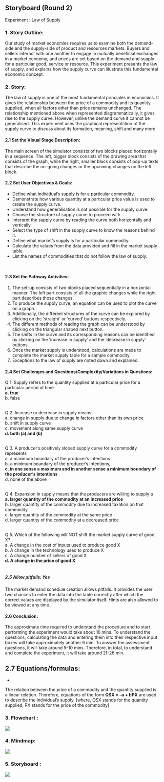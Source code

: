 ## Storyboard (Round 2)

Experiment : Law of Supply

### 1. Story Outline:

Our study of market economies requires us to examine both the demand-side and the supply-side of product and resources markets. Buyers and sellers interact with one another to engage in mutually beneficial exchanges in a market economy, and prices are set based on the demand and supply for a particular good, service or resource. This experiment presents the law of supply, and explains how the supply curve can illustrate this fundamental economic concept.


### 2. Story:

The law of supply is one of the most fundamental principles in economics. It gives the relationship between the price of a commodity and its quantity supplied, when all factors other than price remains unchanged. The relationship mentioned above when represented diagrammatically, it gives rise to the supply curve. However, unlike the demand curve it cannot be generalised. This experiment uses the graphical representation of the supply curve to discuss about its formation, meaning, shift and many more. 


#### 2.1 Set the Visual Stage Description:
The main screen of the simulator consists of two blocks placed horizontally in a sequence. The left, bigger block consists of the drawing area that consists of the graph, while the right, smaller block consists of pop-up texts that describe the on-going changes or the upcoming changes on the left block.


#### 2.2 Set User Objectives & Goals:
-	Define what individual’s supply is for a particular commodity. 
-   Demonstrate how various quantity at a particular price value is used to create the supply curve.
-   Understand how generalisation is not possible for the supply curve.
-   Choose the structure of supply curve to proceed with.
-   Interpret the supply curve by reading the curve both horizontally and vertically.
-   Select the type of shift in the supply curve to know the reasons behind it.
-   Define what market’s supply is for a particular commodity.
-   Calculate the values from the data provided and fill in the market supply table.
-   List the names of commodities that do not follow the law of supply.


<br>

#### 2.3 Set the Pathway Activities:

1.	The set-up consists of two blocks placed sequentially in a horizontal manner. The left part consists of all the graphic changes while the right part describes those changes.
2.	To produce the supply curve, an equation can be used to plot the curve on a graph. 
3.	Additionally, the different structures of the curve can be explored by clicking on the ‘straight’ or ‘curved’ buttons respectively.
4.	The different methods of reading the graph can be understood by clicking on the triangular shaped next button.
5.	The shifts in the curve and its corresponding reasons can be identified by clicking on the ‘increase in supply’ and the ‘decrease in supply’ buttons.
6.	Once the market supply is understood, calculations are made to complete the market supply table for a sample commodity.
7.	Exceptions to the law of supply are noted down and explained.



#### 2.4 Set Challenges and Questions/Complexity/Variations in Questions:

Q 1. Supply refers to the quantity supplied at a particular price for a particular period of time<br>
**a. true**<br>
b. false<br><br>

Q 2. Increase or decrease in supply means<br>
a. change in supply due to change in factors other than its own price<br>
b. shift in supply curve<br>
c. movement along same supply curve<br>
**d. both (a) and (b)**<br><br>

Q 3. A producer’s positively sloped supply curve for a commodity represents<br>
a. a maximum boundary of the producer’s intentions<br>
b. a minimum boundary of the producer’s intentions, <br>
**c. in one sense a maximum and in another sense a minimum boundary of the producer’s intentions**<br>
d. none of the above<br><br>

Q 4. Expansion in supply means that the producers are willing to supply a <br>
**a. larger quantity of the commodity at an increased price**<br>
b. larger quantity of the commodity due to increased taxation on that commodity<br>
c. larger quantity of the commodity at the same price<br>
d. larger quantity of the commodity at a decreased price<br><br>

Q 5. Which of the following will NOT shift the market supply curve of good X?<br>
a. A change in the cost of inputs used to produce good X<br>
b. A change in the technology used to produce X<br>
c. A change number of sellers of good X<br>
**d. A change in the price of good X**<br><br>

##### 2.5 Allow pitfalls: Yes

The market demand schedule creation allows pitfalls. It provides the user two chances to enter the data into the table correctly after which the correct values are displayed by the simulator itself. Hints are also allowed to be viewed at any time.


#### 2.6 Conclusion:
The approximate time required to understand the procedure and to start performing the experiment would take about 10 mins. To understand the questions, calculating the data and entering them into their respective input boxes will take approximately another 6 min. To answer the assessment questions, it will take around 5-10 mins. Therefore, in total, to understand and complete the experiment, it will take around 21-26 min.

## 2.7 Equations/formulas:
-
The relation between the price of a commodity and the quantity supplied is a linear relation. Therefore, equations of the form **QSX = –a + bPX** are used to describe the individual’s supply.
[where, QSX stands for the quantity supplied, PX stands for the price of the commodity]





### 3. Flowchart :
<img src="/Flowchart/flowchart.png">

### 4. Mindmap:
<img src="/Mindmap/mindmap.png">

### 5. Storyboard :
<img src="/Storyboard/storyboard.gif">